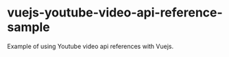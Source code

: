 # vuejs-youtube-video-api-reference-sample
Example of using Youtube video api references with Vuejs.

